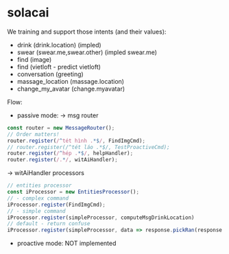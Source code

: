 # solacai

We training and support those intents (and their values):
- drink (drink.location) (impled)
- swear (swear.me,swear.other) (impled swear.me)
- find (image)
- find (vietloft - predict vietloft)
- conversation (greeting)
- massage_location (massage.location)
- change_my_avatar (change.myavatar)

Flow:
- passive mode:
-> msg router
```javascript
const router = new MessageRouter();
// Order matters!
router.register(/^tét hình .*$/, FindImgCmd);
// router.register(/^tét láo .*$/, TestProactiveCmd);
router.register(/^hép .*$/, helpHandler);
router.register(/.*/, witAiHandler);
```
-> witAiHandler processors
```javascript
// entities processor
const iProcessor = new EntitiesProcessor();
// - complex command
iProcessor.register(FindImgCmd);
// - simple command
iProcessor.register(simpleProcessor, computeMsgDrinkLocation)
// default - return confuse
iProcessor.register(simpleProcessor, data => response.pickRan(response.data.confuse));

```
- proactive mode: NOT implemented
